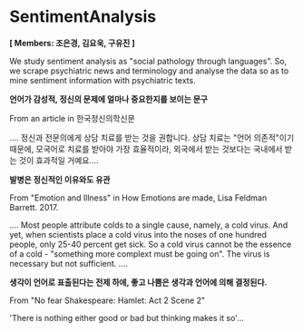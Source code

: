 # SentimentAnalysis

**[ Members: 조은경, 김요욱, 구유진 ]**

We study sentiment analysis as "social pathology through languages". 
So, we scrape psychiatric news and terminology and analyse the data so as to mine sentiment information with psychiatric texts.


**언어가 감성적, 정신의 문제에 얼마나 중요한지를 보이는 문구** 

From an article in 한국정신의학신문

.... 정신과 전문의에게 상담 치료를 받는 것을 권합니다. 상담 치료는 "언어 의존적"이기 때문에, 모국어로 치료를 받아야 가장 효율적이라, 외국에서 받는 것보다는 국내에서 받는 것이 효과적일 거예요....


**발병은 정신적인 이유와도 유관**

From "Emotion and Illness" in How Emotions are made, Lisa Feldman Barrett. 2017. 

.... Most people attribute colds to a single cause, namely, a cold virus. 
And yet, when scientists place a cold virus into the noses of one hundred people, only 25-40 percent get sick. 
So a cold virus cannot be the essence of a cold - "something more complext must be going on". The virus is necessary but not sufficient. ....


**생각이 언어로 표출된다는 전제 하에, 좋고 나쁨은 생각과 언어에 의해 결정된다.**

From "No fear Shakespeare: Hamlet: Act 2 Scene 2"

'There is nothing either good or bad but thinking makes it so'...
